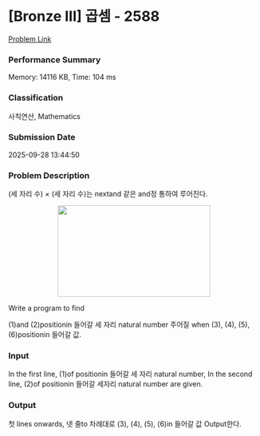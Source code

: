 <!-- Official English translation (US) — human-reviewed -->
<!-- Original: README.md -->
<!-- Translation generated: 2025-10-26 16:46:49 UTC -->

# [Bronze III] 곱셈 - 2588 

[Problem Link](https://www.acmicpc.net/problem/2588) 

### Performance Summary

Memory: 14116 KB, Time: 104 ms

### Classification

사칙연산, Mathematics

### Submission Date

2025-09-28 13:44:50

### Problem Description

<p>(세 자리 수) × (세 자리 수)는 nextand 같은 and정 통하여 루어진다.</p>

<p style="text-align: center;"><img alt="" src="" style="width: 306px; height: 183px; "></p>

Write a program to find <p>(1)and (2)positionin 들어갈 세 자리 natural number 주어질 when (3), (4), (5), (6)positionin 들어갈 값.</p>

### Input 

 <p>In the first line, (1)of positionin 들어갈 세 자리 natural number, In the second line, (2)of positionin 들어갈 세자리 natural number are given.</p>

### Output 

 <p>첫 lines onwards, 넷 줄to 차례대로 (3), (4), (5), (6)in 들어갈 값 Output한다.</p>

